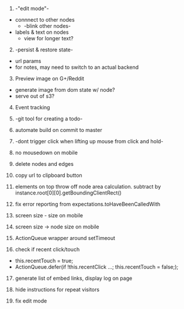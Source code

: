 1. -"edit mode"-
  * connnect to other nodes
    * -blink other nodes-
  * labels & text on nodes
    * view for longer text?

2. -persist & restore state-
  * url params
  * for notes, may need to switch to an actual backend

3. Preview image on G+/Reddit
  * generate image from dom state w/ node?
  * serve out of s3?

4. Event tracking

5. -git tool for creating a todo-

6. automate build on commit to master

7. -dont trigger click when lifting up mouse from click and hold-

8. no mousedown on mobile

9. delete nodes and edges

10. copy url to clipboard button

11. elements on top throw off node area calculation. subtract by instance.root[0][0].getBoundingClientRect()

12. fix error reporting from expectations.toHaveBeenCalledWith

13. screen size - size on mobile

14. screen size -> node size on mobile

15. ActionQueue wrapper around setTimeout

16. check if recent click/touch
  * this.recentTouch = true;
  * ActionQueue.defer(if !this.recentClick ...; this.recentTouch = false;);

17. generate list of embed links, display log on page

18. hide instructions for repeat visitors

19. fix edit mode
